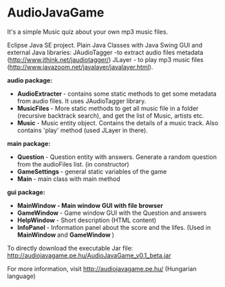 # AudioJavaGame
It's a simple Music quiz about your own mp3 music files. 

Eclipse Java SE project. Plain Java Classes with Java Swing GUI and external Java libraries: 
JAudioTagger -to extract audio files metadata (http://www.jthink.net/jaudiotagger/) 
JLayer - to play mp3 music files (http://www.javazoom.net/javalayer/javalayer.html).

<strong> audio package: </strong> <br />

<ul>
<li> <strong> AudioExtracter </strong> - contains some static methods to get some metadata from audio files. It uses JAudioTagger library. <br />
<li> <strong> MusicFiles </strong> - More static methods to get all music file in a folder (recursive backtrack search), and get the list of Music, artists etc. <br />
<li> <strong> Music </strong> - Music entity object. Contains the details of a music track. Also contains 'play' method (used JLayer in there). <br />
</ul>

<strong> main package: </strong> <br />

<ul>
<li> <strong> Question </strong> - Question entity with answers. Generate a random question from the audioFiles list. (in constructor) <br />
<li> <strong> GameSettings  </strong>  - general static variables of the game <br />
<li> <strong> Main </strong> - main class with main method <br />
</ul>

<strong> gui package: </strong> <br />

<ul>
<li> <strong> MainWindow - Main window GUI with file browser </strong> <br /> 
<li> <strong> GameWindow </strong> - Game window GUI with the Question and answers <br />
<li> <strong> HelpWindow </strong> - Short description (HTML content) <br />
<li> <strong> InfoPanel </strong>  - Information panel about the score and the lifes. (Used in <b> MainWindow </b> and <b> GameWindow </b>) <br />
</ul>

To directly download the executable Jar file: http://audiojavagame.pe.hu/AudioJavaGame_v0.1_beta.jar

For more information, visit http://audiojavagame.pe.hu/ (Hungarian language)
